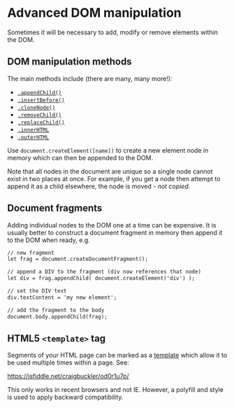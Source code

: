 # Advanced DOM manipulation
Sometimes it will be necessary to add, modify or remove elements within the DOM.

## DOM manipulation methods
The main methods include (there are many, many more!):

* [`.appendChild()`](https://developer.mozilla.org/en-US/docs/Web/API/Node/appendChild)
* [`.insertBefore()`](https://developer.mozilla.org/en-US/docs/Web/API/Node/insertBefore)
* [`.cloneNode()`](https://developer.mozilla.org/en-US/docs/Web/API/Node/cloneNode)
* [`.removeChild()`](https://developer.mozilla.org/en-US/docs/Web/API/Node/removeChild)
* [`.replaceChild()`](https://developer.mozilla.org/en-US/docs/Web/API/Node/replaceChild)
* [`.innerHTML`](https://developer.mozilla.org/en-US/docs/Web/API/Element/innerHTML)
* [`.outerHTML`](https://developer.mozilla.org/en-US/docs/Web/API/Element/outerHTML)

Use `document.createElement([name])` to create a new element node in memory which can then be appended to the DOM.

Note that all nodes in the document are unique so a single node cannot exist in two places at once. For example, if you get a node then attempt to append it as a child elsewhere, the node is moved - *not copied*.


## Document fragments
Adding individual nodes to the DOM one at a time can be expensive. It is usually better to construct a document fragment in memory then append it to the DOM when ready, e.g.

```html
// new fragment
let frag = document.createDocumentFragment();

// append a DIV to the fragment (div now references that node)
let div = frag.appendChild( document.createElement('div') );

// set the DIV text
div.textContent = 'my new element';

// add the fragment to the body
document.body.appendChild(frag);

```


## HTML5 `<template>` tag
Segments of your HTML page can be marked as a [template](https://developer.mozilla.org/en-US/docs/Web/HTML/Element/template) which allow it to be used multiple times within a page. See:

https://jsfiddle.net/craigbuckler/od0r1u7p/

This only works in recent browsers and not IE. However, a polyfill and style is used to apply backward compatibility.
